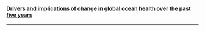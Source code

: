 #### [Drivers and implications of change in global ocean health over the past five years](http://journals.plos.org/plosone/article?id=10.1371/journal.pone.0178267)

<hr> 

<font size = 2>
